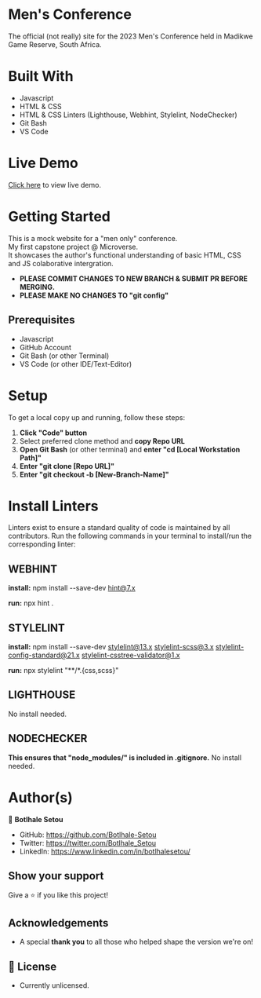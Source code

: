 # **Men's Conference**
The official (not really) site for the 2023 Men's Conference held in Madikwe Game Reserve, South Africa.

# Built With
- Javascript
- HTML & CSS
- HTML & CSS Linters (Lighthouse, Webhint, Stylelint, NodeChecker)
- Git Bash
- VS Code

# Live Demo
[Click here](https://botlhale-setou.github.io/mens-conference/index.html) to view live demo.

# Getting Started
This is a mock website for a "men only" conference. <br>
My first capstone project @ Microverse. <br>
It showcases the author's functional understanding of basic HTML, CSS and JS colaborative intergration.

- **PLEASE COMMIT CHANGES TO NEW BRANCH & SUBMIT PR BEFORE MERGING.** 
- **PLEASE MAKE NO CHANGES TO "git config"**

## Prerequisites
- Javascript
- GitHub Account
- Git Bash (or other Terminal)
- VS Code (or other IDE/Text-Editor)

# Setup
To get a local copy up and running, follow these steps:
1. **Click "Code" button**
2. Select preferred clone method and **copy Repo URL**
3. **Open Git Bash** (or other terminal) and **enter "cd [Local Workstation Path]"**
4. **Enter "git clone [Repo URL]"**
5. **Enter "git checkout -b [New-Branch-Name]"**

# Install Linters
Linters exist to ensure a standard quality of code is maintained by all contributors. Run the following commands in your terminal to install/run the corresponding linter:

## WEBHINT
**install:** npm install --save-dev hint@7.x

**run:** npx hint .

## STYLELINT
**install:** npm install --save-dev stylelint@13.x stylelint-scss@3.x stylelint-config-standard@21.x stylelint-csstree-validator@1.x

**run:** npx stylelint "**/*.{css,scss}"

## LIGHTHOUSE
No install needed.
## NODECHECKER
**This ensures that "node_modules/" is included in .gitignore.** No install needed.


# Author(s)
👤 **Botlhale Setou**
- GitHub: https://github.com/Botlhale-Setou
- Twitter: https://twitter.com/Botlhale_Setou
- LinkedIn: https://www.linkedin.com/in/botlhalesetou/

## Show your support
Give a ⭐️ if you like this project!

## Acknowledgements
- A special **thank you** to all those who helped shape the version we're on!

## 📝 License
- Currently unlicensed.